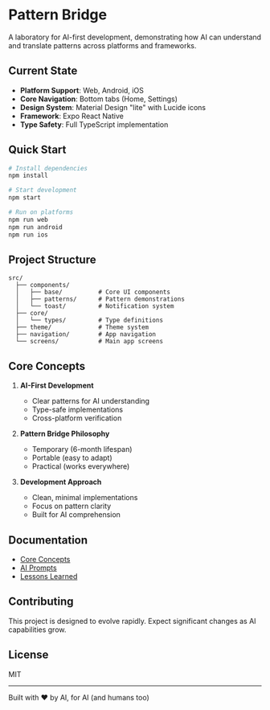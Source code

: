 # Pattern Bridge

A laboratory for AI-first development, demonstrating how AI can understand and translate patterns across platforms and frameworks.

## Current State

- **Platform Support**: Web, Android, iOS
- **Core Navigation**: Bottom tabs (Home, Settings)
- **Design System**: Material Design "lite" with Lucide icons
- **Framework**: Expo React Native
- **Type Safety**: Full TypeScript implementation

## Quick Start

```bash
# Install dependencies
npm install

# Start development
npm start

# Run on platforms
npm run web
npm run android
npm run ios
```

## Project Structure

```
src/
  ├── components/
  │   ├── base/          # Core UI components
  │   ├── patterns/      # Pattern demonstrations
  │   └── toast/         # Notification system
  ├── core/
  │   └── types/         # Type definitions
  ├── theme/             # Theme system
  ├── navigation/        # App navigation
  └── screens/           # Main app screens
```

## Core Concepts

1. **AI-First Development**
   - Clear patterns for AI understanding
   - Type-safe implementations
   - Cross-platform verification

2. **Pattern Bridge Philosophy**
   - Temporary (6-month lifespan)
   - Portable (easy to adapt)
   - Practical (works everywhere)

3. **Development Approach**
   - Clean, minimal implementations
   - Focus on pattern clarity
   - Built for AI comprehension

## Documentation

- [Core Concepts](docs/core-concepts/universal-translation.md)
- [AI Prompts](docs/ai/prompt-engineering.md)
- [Lessons Learned](docs/core-concepts/lessons-learned.md)

## Contributing

This project is designed to evolve rapidly. Expect significant changes as AI capabilities grow.

## License

MIT

---
Built with ❤️ by AI, for AI (and humans too)
